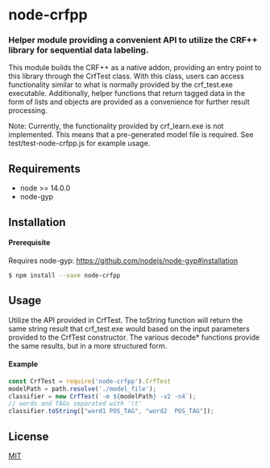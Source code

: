 # node-crfpp
### Helper module providing a convenient API to utilize the CRF++ library for sequential data labeling.

This module builds the CRF++ as a native addon, providing an entry point to this library through the CrfTest class. With this class, users can access functionality similar to what is normally provided by the crf_test.exe executable. Additionally, helper functions that return tagged data in the form of lists and objects are provided as a convenience for further result processing.

Note: Currently, the functionality provided by crf_learn.exe is not implemented. This means that a pre-generated model file is required. See test/test-node-crfpp.js for example usage.

## Requirements
* node >= 14.0.0
* node-gyp

## Installation

#### Prerequisite
Requires node-gyp: https://github.com/nodejs/node-gyp#installation
``` bash
$ npm install --save node-crfpp
```

## Usage
Utilize the API provided in CrfTest. The toString function will return the same string result that crf_test.exe would based on the input parameters provided to the CrfTest constructor. The various decode* functions provide the same results, but in a more structured form.

#### Example
``` js
const CrfTest = require('node-crfpp').CrfTest
modelPath = path.resolve('./model_file');
classifier = new CrfTest(`-m ${modelPath} -v2 -n4`);
// words and TAGs separated with '\t'
classifier.toString(["word1 POS_TAG", "word2  POS_TAG"]);
```

## License
[MIT](LICENSE)
